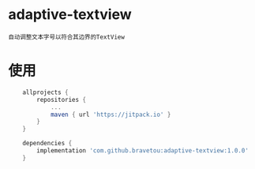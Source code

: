 # adaptive-textview
    自动调整文本字号以符合其边界的TextView

# 使用
```groovy
    allprojects {
        repositories {
            ...
            maven { url 'https://jitpack.io' }
        }
    }
```

```groovy
    dependencies {
        implementation 'com.github.bravetou:adaptive-textview:1.0.0'
    }
```